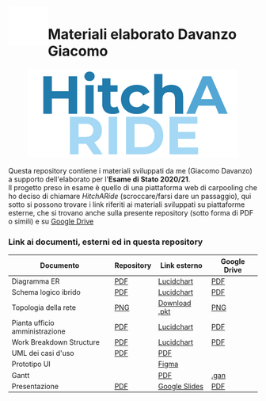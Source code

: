 <img align="left" width="80" height="80" src="https://github.com/GiacomoDavanzo/materiali-esame/blob/main/Logo%20white.png" alt="Logo di Jack">

# Materiali elaborato Davanzo Giacomo
<p align="center">
  <img width="426" height="180" src="https://github.com/GiacomoDavanzo/materiali-esame/blob/main/Logo/Colored.png">
</p>

Questa repository contiene i materiali sviluppati da me (Giacomo Davanzo) a supporto dell'elaborato per l'**Esame di Stato 2020/21**.\
Il progetto preso in esame è quello di una piattaforma web di carpooling che ho deciso di chiamare *HitchARide* (scroccare/farsi dare un passaggio), qui sotto si possono trovare i link riferiti ai materiali sviluppati su piattaforme esterne, che si trovano anche sulla presente repository (sotto forma di PDF o simili) e su 
[Google Drive](https://drive.google.com/drive/folders/1FBplctGYqIw47nYWs-9j1OicX9i5ue26?usp=sharing)

### Link ai documenti, esterni ed in questa repository

Documento | Repository | Link esterno | Google Drive
------------ | ------------- | ------------- | -------------
Diagramma ER | [PDF](https://github.com/GiacomoDavanzo/materiali-esame/blob/main/Diagramma%20ER%20HitchARide.pdf) | [Lucidchart](https://lucid.app/documents/view/b949234e-1a56-48c9-ad04-358d15265343) | [PDF](https://drive.google.com/file/d/1nOMMKxr8H7X5SpfdLiTirSwWGEnTrceg/view?usp=sharing)
Schema logico ibrido | [PDF](https://github.com/GiacomoDavanzo/materiali-esame/blob/main/Schema%20Logico%20HitchARide.pdf) | [Lucidchart](https://lucid.app/documents/view/75260843-4b2a-4f76-b4be-61ab00ca8559) | [PDF](https://drive.google.com/file/d/1WebF2GiKO0XJ5QAxLwEg_lWd67qZRvyQ/view?usp=sharing)
Topologia della rete | [PNG](https://github.com/GiacomoDavanzo/materiali-esame/blob/main/Rete%20Packet%20Tracer.png) | [Download .pkt](https://github.com/GiacomoDavanzo/materiali-esame/raw/main/Rete%20Packet%20Tracer.png) | [PNG](https://drive.google.com/file/d/1JeG5ILy7eY_L0HAYj6-G2Lf0N2GHe9I9/view?usp=sharing)
Pianta ufficio amministrazione | [PDF](https://github.com/GiacomoDavanzo/materiali-esame/blob/main/Pianta%20ufficio%20HitchARide.pdf) | [Lucidchart](https://lucid.app/documents/view/045eb980-5faa-4f62-bcdd-1bd744b9a927) | [PDF](https://drive.google.com/file/d/1buqSbSdo-hshIf7lTHxj56i-M8WHSv0r/view?usp=sharing)
Work Breakdown Structure | [PDF](https://github.com/GiacomoDavanzo/materiali-esame/blob/main/WBS%20HitchARide.pdf) | [Lucidchart](https://lucid.app/documents/view/e174f679-7e64-4865-a2f5-ca2c5218c391) | [PDF](https://drive.google.com/file/d/1mZ4atm7Qo-q9JkWFpA-EfbAzpy0Z3OEE/view?usp=sharing)
UML dei casi d'uso | [PDF](https://github.com/GiacomoDavanzo/materiali-esame/blob/main/UML%20Use%20Cases%20HitchARide.pdf) | [PDF](https://drive.google.com/file/d/1qGQE1ZGYdYTAwhIx2Y8uZ-DwUw4cU15X/view?usp=sharing)
Prototipo UI |  | [Figma](https://www.figma.com/file/EHgIMOOkFuyS9O16VDIlJP/Interfaccia-Sito-Tesina?node-id=0%3A1) | 
Gantt |  | [PDF](https://drive.google.com/file/d/1Zde_z6wHJaVLV7LBHlqBXwCYrnyIzcFa/view?usp=sharing) | [.gan](https://drive.google.com/file/d/13d8oLHZF-pmAhCAlnC6y03uKvhaCZTtS/view?usp=sharing)
Presentazione | [PDF](https://github.com/GiacomoDavanzo/materiali-esame/raw/main/Presentazione%20HitchARide.pdf) | [Google Slides](https://docs.google.com/presentation/d/1ROUyieY0I7MM80PxVWV46X9upFUv2u2ZaOyqZYl_KYg/edit?usp=sharing) |  [PDF](https://drive.google.com/file/d/1u6audvo5wHdDeYdEu-jG9NCvvTufqyCG/view?usp=sharing)
